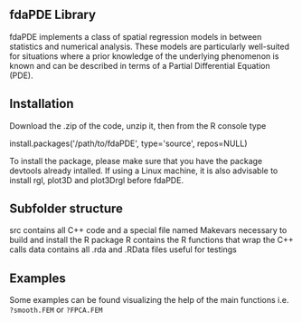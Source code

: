 ## fdaPDE Library

fdaPDE implements a class of spatial regression models in between statistics and numerical analysis. These models are particularly well-suited for situations where a prior knowledge of the underlying phenomenon is known and can be described in terms of a Partial Differential Equation (PDE).

## Installation

Download the .zip of the code, unzip it, then from the R console type

  install.packages('/path/to/fdaPDE', type='source', repos=NULL)

To install the package, please make sure that you have the package devtools already intalled. If using a Linux machine, it is also advisable to install rgl, plot3D and plot3Drgl before fdaPDE.

## Subfolder structure
src contains all C++ code and a special file named Makevars necessary to build and install the R package
R contains the R functions that wrap the C++ calls
data contains all .rda and .RData files useful for testings

## Examples

Some examples can be found visualizing the help of the main functions i.e.
`?smooth.FEM` or `?FPCA.FEM`

